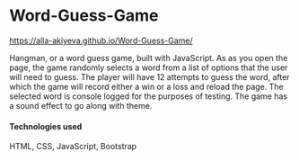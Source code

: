 # Word-Guess-Game

https://alla-akiyeva.github.io/Word-Guess-Game/

Hangman, or a word guess game, built with JavaScript. As as you open the page, the game randomly selects a word from a list of options that the user will need to guess.  The player will have 12 attempts to guess the word, after which the game will record either a win or a loss and reload the page. The selected word is console logged for the purposes of testing. The game has a sound effect to go along with theme. 

#### Technologies used
HTML, CSS, JavaScript, Bootstrap


